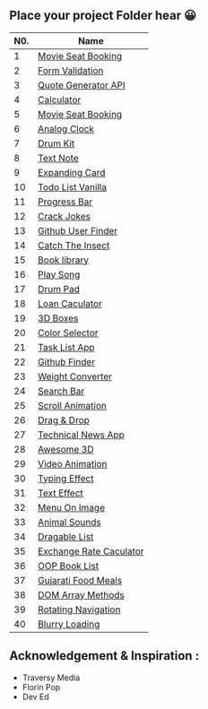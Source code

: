 
## Place your project Folder hear 😀

| N0.|              Name             |                                  
|----|-------------------------------|
| 1  |  [Movie Seat Booking](https://focused-mccarthy-0bab72.netlify.app/)               
| 2  |  [Form Validation](https://boring-visvesvaraya-713bbc.netlify.app/)               
| 3  |  [Quote Generator API](https://zealous-ride-28727c.netlify.app/) 
| 4  |  [Calculator](https://trusting-ritchie-e700ea.netlify.app/) 
| 5  |  [Movie Seat Booking](https://focused-mccarthy-0bab72.netlify.app/) 
| 6  | [Analog Clock](https://inspiring-mahavira-37928e.netlify.app/) 
| 7  | [Drum Kit](https://festive-einstein-e67d62.netlify.app/) 
| 8  | [Text Note](https://quizzical-murdock-ae211b.netlify.app/) 
| 9  | [Expanding Card](https://musing-chandrasekhar-343b6f.netlify.app/) 
| 10 | [Todo List Vanilla](https://condescending-kalam-9bd2c2.netlify.app/) 
| 11 | [Progress Bar](https://modest-ritchie-26454e.netlify.app/) 
| 12 | [Crack Jokes](https://awesome-ptolemy-f4c55d.netlify.app/) 
| 13 | [Github User Finder](https://naughty-payne-577c2e.netlify.app/) 
| 14 | [Catch The Insect](https://sleepy-jennings-b4243a.netlify.app/) 
| 15 | [Book library](https://sleepy-villani-18ee90.netlify.app/) 
| 16 | [Play Song](https://dazzling-easley-83008c.netlify.app/) 
| 17 |  [Drum Pad](https://stupefied-lamport-da0d13.netlify.app/) 
| 18 |  [Loan Caculator](https://ecstatic-gates-f45912.netlify.app/) 
| 19 | [3D Boxes](https://admiring-albattani-56bffd.netlify.app) 
| 20 | [Color Selector](https://rendom-color-fselector.netlify.app/) 
| 21 | [Task List App](https://taskmnegr.netlify.app/) 
| 22 | [Github Finder](https://priceless-lalande-710115.netlify.app/) 
| 23 | [Weight Converter](https://pedantic-mcnulty-134b70.netlify.app/) 
| 24 | [Search Bar](https://eager-kepler-0980d4.netlify.app/) 
| 25 | [Scroll Animation](https://angry-jones-222427.netlify.app/)
| 26 | [Drag & Drop](https://stupefied-cray-952f87.netlify.app/)
| 27 | [Technical News App](https://suspicious-jones-8fd7ed.netlify.app/)
| 28 | [Awesome 3D](https://priceless-visvesvaraya-b2b0d0.netlify.app/)
| 29 | [Video Animation](https://vigilant-swartz-2d8794.netlify.app/)
| 30 | [Typing Effect](https://inspiring-einstein-2c9201.netlify.app/)
| 31 | [Text Effect](https://frosty-saha-5df4b0.netlify.app/)
| 32 | [Menu On Image](https://dazzling-volhard-4679bc.netlify.app/)
| 33 | [Animal Sounds](https://amazing-poincare-883090.netlify.app/)
| 34 | [Dragable List](https://dragablelist.netlify.app/)
| 35 | [Exchange Rate Caculator](https://exchangeratecalcu.netlify.app/)
| 36 | [OOP Book List](https://dreamy-tesla-0e21c1.netlify.app/)
| 37 | [Gujarati Food Meals](https://elegant-torvalds-8656ff.netlify.app/)
| 38 | [DOM Array Methods](https://elegant-allen-740745.netlify.app/)
| 39 | [Rotating Navigation](https://jovial-mclean-f8e38c.netlify.app/)
| 40 | [Blurry Loading](https://gallant-keller-160493.netlify.app/)





## Acknowledgement & Inspiration :

- Traversy Media
- Florin Pop
- Dev Ed



